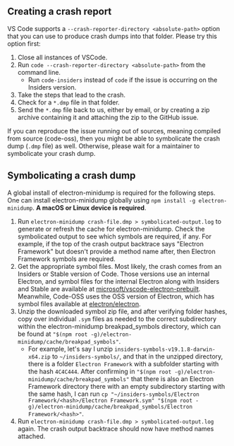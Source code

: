 ## Creating a crash report

VS Code supports a `--crash-reporter-directory <absolute-path>` option that you can use to produce crash dumps into that folder. Please try this option first:
1. Close all instances of VSCode.
2. Run `code --crash-reporter-directory <absolute-path>` from the command line.
    * Run `code-insiders` instead of `code` if the issue is occurring on the Insiders version.
3. Take the steps that lead to the crash.
4. Check for a `*.dmp` file in that folder.
5. Send the `*.dmp` file back to us, either by email, or by creating a zip archive containing it and attaching the zip to the GitHub issue.

If you can reproduce the issue running out of sources, meaning compiled from source (code-oss), then you might be able to symbolicate the crash dump (`.dmp` file) as well. Otherwise, please wait for a maintainer to symbolicate your crash dump.

## Symbolicating a crash dump

A global install of electron-minidump is required for the following steps.  
One can install electron-minidump globally using `npm install -g electron-minidump`. 
**A macOS or Linux device is required**.

1. Run `electron-minidump crash-file.dmp > symbolicated-output.log` to generate or refresh the cache for electron-minidump. Check the symbolicated output to see which symbols are required, if any. For example, if the top of the crash output backtrace says "Electron Framework" but doesn't provide a method name after, then Electron Framework symbols are required.
2. Get the appropriate symbol files. Most likely, the crash comes from an Insiders or Stable version of Code. Those versions use an internal Electron, and symbol files for the internal Electron along with Insiders and Stable are available at [microsoft/vscode-electron-prebuilt](https://github.com/microsoft/vscode-electron-prebuilt/releases). Meanwhile, Code-OSS uses the OSS version of Electron, which has symbol files available at [electron/electron](https://github.com/electron/electron/releases).
3. Unzip the downloaded symbol zip file, and after verifying folder hashes, copy over individual `.sym` files as needed to the correct subdirectory within the electron-minidump breakpad_symbols directory, which can be found at `"$(npm root -g)/electron-minidump/cache/breakpad_symbols"`.
    * For example, let's say I unzip `insiders-symbols-v19.1.8-darwin-x64.zip` to `~/insiders-symbols/`, and that in the unzipped directory, there is a folder `Electron Framework` with a subfolder starting with the hash `4C4C444`. After confirming in `"$(npm root -g)/electron-minidump/cache/breakpad_symbols"` that there is also an Electron Framework directory there with an empty subdirectory starting with the same hash, I can run `cp "~/insiders-symbols/Electron Framework/<hash>/Electron Framework.sym" "$(npm root -g)/electron-minidump/cache/breakpad_symbols/Electron Framework/<hash>"`.
4. Run `electron-minidump crash-file.dmp > symbolicated-output.log` again. The crash output backtrace should now have method names attached.